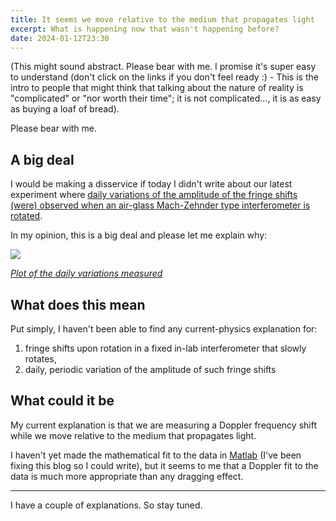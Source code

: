 ```yaml
---
title: It seems we move relative to the medium that propagates light
excerpt: What is happening now that wasn't happening before?
date: 2024-01-12T23:30
---
```

(This might sound abstract. Please bear with me. I promise it's super easy to understand (don't click on the links if you don't feel ready :) - This is the intro to people that might think that talking about the nature of reality is "complicated" or "nor worth their time"; it is not complicated..., it is as easy as buying a loaf of bread).

Please bear with me.

## A big deal
I would be making a disservice if today I didn't write about our latest experiment where [daily variations of the amplitude of the fringe shifts (were) observed when an air-glass Mach-Zehnder type interferometer is rotated](https://www.researchgate.net/publication/369529273_Daily_variations_of_the_amplitude_of_the_fringe_shifts_observed_when_an_air-glass_Mach-Zehnder_type_interferometer_is_rotated).

In my opinion, this is a big deal and please let me explain why:

![](https://siran.github.io/assets/writing/daily-variations.png)

*[Plot of the daily variations measured](https://siran.github.io/assets/writing/daily-variations.png)*

## What does this mean
Put simply, I haven't been able to find any current-physics explanation for:

1. fringe shifts upon rotation in a fixed in-lab interferometer that slowly rotates,
2. daily, periodic variation of the amplitude of such fringe shifts

## What could it be
My current explanation is that we are measuring a Doppler frequency shift while we move relative to the medium that propagates light.

I haven't yet made the mathematical fit to the data in [Matlab](https://matlab.mathworks.com/) (I've been fixing this blog so I could write), but it seems to me that a Doppler fit to the data is much more appropriate than any dragging effect.

---

I have a couple of explanations. So stay tuned.